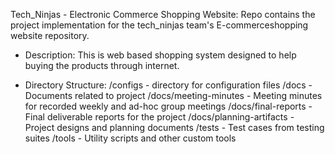  Tech_Ninjas - Electronic Commerce Shopping Website:
 Repo contains the project implementation for the tech_ninjas team's E-commerceshopping website repository.

- Description:
    This is web based shopping system designed to help buying the products through internet.

- Directory Structure:
    /configs                    - directory for configuration files
    /docs                       - Documents related to project
    /docs/meeting-minutes       - Meeting minutes for recorded weekly and ad-hoc group meetings
    /docs/final-reports         - Final deliverable reports for the project
    /docs/planning-artifacts    - Project designs and planning documents
    /tests                      - Test cases from testing suites
    /tools                      - Utility scripts and other custom tools
